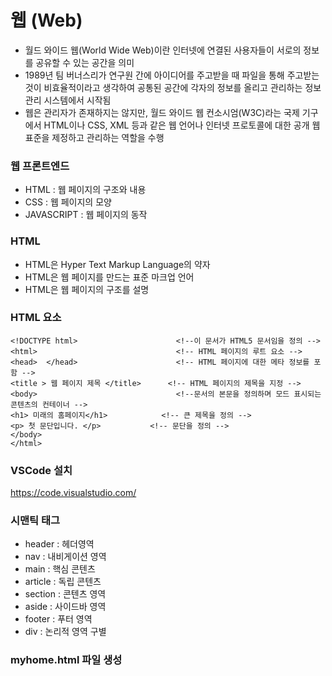 # 웹 (Web)
* 월드 와이드 웹(World Wide Web)이란 인터넷에 연결된 사용자들이 서로의 정보를 공유할 수 있는 공간을 의미
* 1989년 팀 버너스리가 연구원 간에 아이디어를 주고받을 때 파일을 통해 주고받는 것이 비효율적이라고 생각하여 공통된 공간에 각자의 정보를 올리고 관리하는 정보 관리 시스템에서 시작됨
* 웹은 관리자가 존재하지는 않지만, 월드 와이드 웹 컨소시엄(W3C)라는 국제 기구에서 HTML이나 CSS, XML 등과 같은 웹 언어나 인터넷 프로토콜에 대한 공개 웹 표준을 제정하고 관리하는 역할을 수행

### 웹 프론트엔드 
* HTML : 웹 페이지의 구조와 내용
* CSS  : 웹 페이지의 모양
* JAVASCRIPT : 웹 페이지의 동작

### HTML
* HTML은 Hyper Text Markup Language의 약자
* HTML은 웹 페이지를 만드는 표준 마크업 언어
* HTML은 웹 페이지의 구조를 설명

### HTML 요소

    <!DOCTYPE html>                      <!--이 문서가 HTML5 문서임을 정의 -->
    <html>                               <!-- HTML 페이지의 루트 요소 -->
    <head>  </head>                      <!-- HTML 페이지에 대한 메타 정보를 포함 -->
    <title > 웹 페이지 제목 </title>      <!-- HTML 페이지의 제목을 지정 -->
    <body>                               <!--문서의 본문을 정의하며 모드 표시되는 콘텐츠의 컨테이너 -->
    <h1> 미래의 홈페이지</h1>            <!-- 큰 제목을 정의 -->
    <p> 첫 문단입니다. </p>           <!-- 문단을 정의 -->
    </body>
    </html>

### VSCode 설치
https://code.visualstudio.com/


### 시맨틱 태그
* header : 헤더영역
* nav : 내비게이션 영역
* main : 핵심 콘텐츠
* article : 독립 콘텐츠
* section : 콘텐츠 영역
* aside : 사이드바 영역
* footer : 푸터 영역
* div : 논리적 영역 구별

### myhome.html 파일 생성
<title> 태그 안의 텍스트를 나의 웹 사이트 이름으로 수정

    <!DOCTYPE html>
    <html lang="ko">
    <head>
        <meta charset="UTF-8">
        <meta name="viewport" content="width=device-width, initial-scale=1.0">
        <title>채움공간</title>
        <link rel="stylesheet" href="mystyle.css">
    </head>
    <body>


### 시맨틱 구조에 맞게 <body> 태그 안을 구성


   <body>
        <header>
            <div></div>
            <nav>
            </nav>
        </header>    
        <section id="main"></section>
        <section id="about"></scection>
        <section id="favorite"></section>
        <section id="gallery"></section>
        <section id="contact"></section>
        <footer></footer>
    </body>
   
    

  
